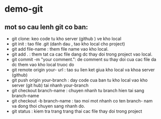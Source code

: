 # demo-git

## mot so cau lenh git co ban:
- git clone: keo code tu kho server (github ) ve kho local
- git init : tao file .git (danh dau , tao kho local cho project)
- git add file-name : them file name vao kho local.
- git add . : them tat ca cac file dang dc thay doi trong project vao local.
- git commit -m "your comment.": de comment su thay doi cua cac file da dc them vao kho local truoc do
- git remote origin your- url : tao su lien ket giua kho local va khoa server (github)
- git push origin your-branch : day code cua ban tu kho local vao kho server (git hub) tai nhanh your-branch
- git checkout  branch-name :  chuyen nhanh tu branch hien tai sang branch-name
- git checkout -b branch-name : tao moi mot nhanh co ten branch- nam va dong thoi chuyen sang nhanh do.
- git status : kiem tra trang trang thai cac file thay doi trong project



